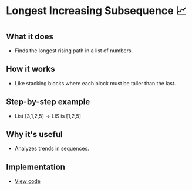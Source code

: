 # Longest Increasing Subsequence 📈

## What it does
- Finds the longest rising path in a list of numbers.

## How it works
- Like stacking blocks where each block must be taller than the last.

## Step-by-step example
- List [3,1,2,5] → LIS is [1,2,5]

## Why it's useful
- Analyzes trends in sequences.

## Implementation
- [View code](../algorithms/longest_increasing_subsequence.py)
